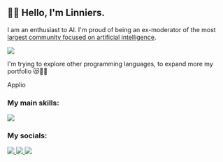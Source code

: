 ## 👋🏻 Hello, I'm Linniers.
I am an enthusiast to AI. I'm proud of being an ex-moderator of the most [largest community focused on artificial intelligence](https://discord.gg/IAHispano).

<a href="https://github-readme-stats.vercel.app/api?username=linniers-dev&show_icons=true&theme=dark#gh-dark-mode-only" target="_blank">
  <img src="https://github-readme-stats.vercel.app/api?username=linniers-dev&show_icons=true&theme=dark#gh-dark-mode-only" />
</a>

I'm trying to explore other programming languages, to expand more my portfolio 😻👨‍💻

<span class="bg-gradient-radial bg-clip-text text-transparent">
  Applio
</span>

### My main skills:
<a href="https://skillicons.dev">
  <img src="https://skillicons.dev/icons?i=js,python,nextjs,html,css" />
</a>

### My socials:
<a href="https://discord.com/users/1033424130109866134">
  <img src="https://skillicons.dev/icons?i=discord" />
</a>
<a href="https://twitter.com/SoProMaxing">
  <img src="https://skillicons.dev/icons?i=twitter" />
</a>
<a href="https://www.youtube.com/channel/UCGPgXSkgWYkkaZ3yTMtfmrA">
  <img src="https://skillicons.dev/icons?i=youtube" />
</a>
